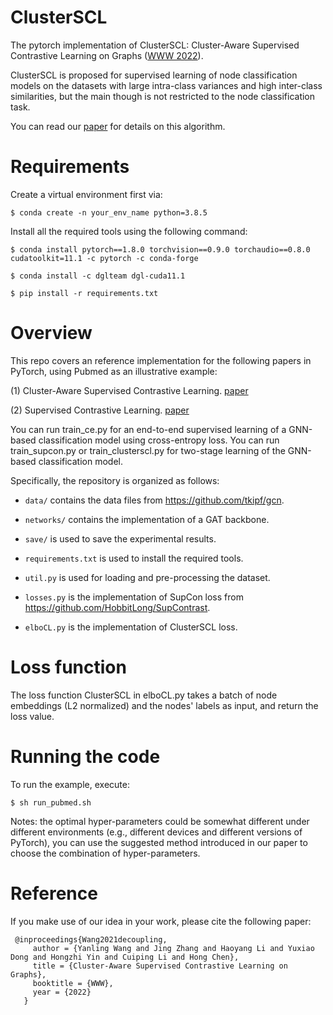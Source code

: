 # ClusterSCL
The pytorch implementation of ClusterSCL: Cluster-Aware Supervised Contrastive Learning on Graphs ([WWW 2022](https://www2022.thewebconf.org/)).

ClusterSCL is proposed for supervised learning of node classification models on the datasets with large intra-class variances and high inter-class similarities, but the main though is not restricted to the node classification task.

You can read our [paper](https://xiaojingzi.github.io/publications/WWW22-Wang-et-al-ClusterSCL.pdf) for details on this algorithm.

Requirements
====
Create a virtual environment first via:
```
$ conda create -n your_env_name python=3.8.5
```

Install all the required tools using the following command:
```
$ conda install pytorch==1.8.0 torchvision==0.9.0 torchaudio==0.8.0 cudatoolkit=11.1 -c pytorch -c conda-forge

$ conda install -c dglteam dgl-cuda11.1

$ pip install -r requirements.txt
```

Overview
====
This repo covers an reference implementation for the following papers in PyTorch, using Pubmed as an illustrative example:

(1) Cluster-Aware Supervised Contrastive Learning. [paper](https://xiaojingzi.github.io/publications/WWW22-Wang-et-al-ClusterSCL.pdf)

(2) Supervised Contrastive Learning. [paper](https://arxiv.org/abs/2004.11362)

You can run train_ce.py for an end-to-end supervised learning of a GNN-based classification model using cross-entropy loss. 
You can run train_supcon.py or train_clusterscl.py for two-stage learning of the GNN-based classification model.

Specifically, the repository is organized as follows:
* `data/` contains the data files from https://github.com/tkipf/gcn.

* `networks/` contains the implementation of a GAT backbone.
 
* `save/` is used to save the experimental results.

* `requirements.txt` is used to install the required tools.
 
* `util.py` is used for loading and pre-processing the dataset.
 
* `losses.py` is the implementation of SupCon loss from https://github.com/HobbitLong/SupContrast.
 
* `elboCL.py` is the implementation of ClusterSCL loss.

Loss function
====
The loss function ClusterSCL in elboCL.py takes a batch of node embeddings (L2 normalized) and the nodes' labels as input, and return the loss value.

Running the code
====
To run the example, execute:
```
$ sh run_pubmed.sh
```

Notes: the optimal hyper-parameters could be somewhat different under different environments (e.g., different devices and different versions of PyTorch), you can use the suggested method introduced in our paper to choose the combination of hyper-parameters.

Reference
====
If you make use of our idea in your work, please cite the following paper:
```
 @inproceedings{Wang2021decoupling,
     author = {Yanling Wang and Jing Zhang and Haoyang Li and Yuxiao Dong and Hongzhi Yin and Cuiping Li and Hong Chen},
     title = {Cluster-Aware Supervised Contrastive Learning on Graphs},
     booktitle = {WWW},
     year = {2022}
   }
```
